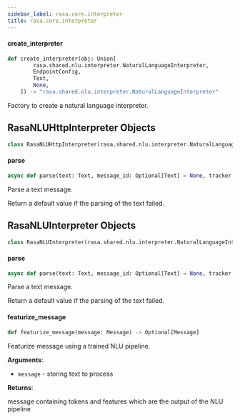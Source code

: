 ```yaml
---
sidebar_label: rasa.core.interpreter
title: rasa.core.interpreter
---
```

#### create\_interpreter

```python
def create_interpreter(obj: Union[
        rasa.shared.nlu.interpreter.NaturalLanguageInterpreter,
        EndpointConfig,
        Text,
        None,
    ]) -> "rasa.shared.nlu.interpreter.NaturalLanguageInterpreter"
```

Factory to create a natural language interpreter.

## RasaNLUHttpInterpreter Objects

```python
class RasaNLUHttpInterpreter(rasa.shared.nlu.interpreter.NaturalLanguageInterpreter)
```

#### parse

```python
async def parse(text: Text, message_id: Optional[Text] = None, tracker: Optional[DialogueStateTracker] = None, metadata: Optional[Dict] = None) -> Dict[Text, Any]
```

Parse a text message.

Return a default value if the parsing of the text failed.

## RasaNLUInterpreter Objects

```python
class RasaNLUInterpreter(rasa.shared.nlu.interpreter.NaturalLanguageInterpreter)
```

#### parse

```python
async def parse(text: Text, message_id: Optional[Text] = None, tracker: Optional[DialogueStateTracker] = None, metadata: Optional[Dict] = None) -> Dict[Text, Any]
```

Parse a text message.

Return a default value if the parsing of the text failed.

#### featurize\_message

```python
def featurize_message(message: Message) -> Optional[Message]
```

Featurize message using a trained NLU pipeline.

**Arguments**:

- `message` - storing text to process

**Returns**:

  message containing tokens and features which are the output of the NLU
  pipeline

